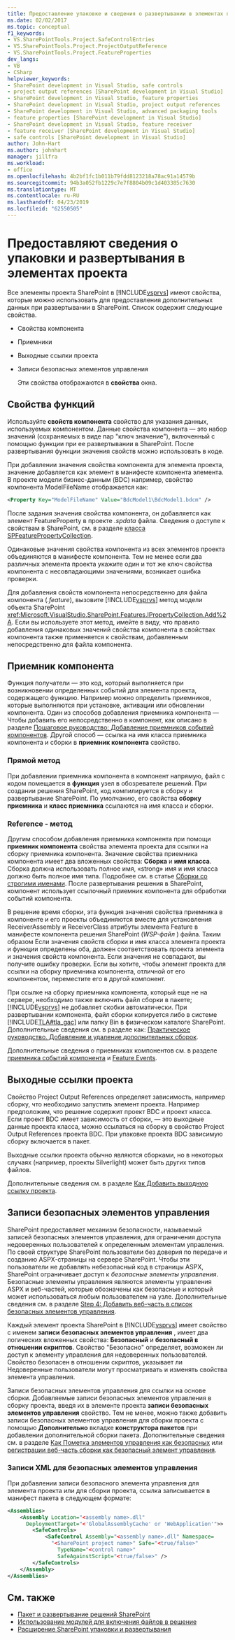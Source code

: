 ```yaml
---
title: Предоставление упаковке и сведения о развертывании в элементах проекта | Документация Майкрософт
ms.date: 02/02/2017
ms.topic: conceptual
f1_keywords:
- VS.SharePointTools.Project.SafeControlEntries
- VS.SharePointTools.Project.ProjectOutputReference
- VS.SharePointTools.Project.FeatureProperties
dev_langs:
- VB
- CSharp
helpviewer_keywords:
- SharePoint development in Visual Studio, safe controls
- project output references [SharePoint development in Visual Studio]
- SharePoint development in Visual Studio, feature properties
- SharePoint development in Visual Studio, project output references
- SharePoint development in Visual Studio, advanced packaging tools
- feature properties [SharePoint development in Visual Studio]
- SharePoint development in Visual Studio, feature receiver
- feature receiver [SharePoint development in Visual Studio]
- safe controls [SharePoint development in Visual Studio]
author: John-Hart
ms.author: johnhart
manager: jillfra
ms.workload:
- office
ms.openlocfilehash: 4b2bf1fc1b011b79fdd8123218a78ac91a14579b
ms.sourcegitcommit: 94b3a052fb1229c7e7f8804b09c1d403385c7630
ms.translationtype: MT
ms.contentlocale: ru-RU
ms.lasthandoff: 04/23/2019
ms.locfileid: "62550505"
---
```

# <a name="provide-packaging-and-deployment-information-in-project-items"></a>Предоставляют сведения о упаковки и развертывания в элементах проекта
  Все элементы проекта SharePoint в [!INCLUDE[vsprvs](../sharepoint/includes/vsprvs-md.md)] имеют свойства, которые можно использовать для предоставления дополнительных данных при развертывании в SharePoint. Список содержит следующие свойства.

- Свойства компонента

- Приемники

- Выходные ссылки проекта

- Записи безопасных элементов управления

  Эти свойства отображаются в **свойства** окна.

## <a name="feature-properties"></a>Свойства функций
 Используйте **свойств компонента** свойство для указания данных, используемых компонентом. Данные свойства компонента — это набор значений (сохраняемых в виде пар "ключ значение"), включенный с помощью функции при ее развертывании в SharePoint. После развертывания функции значения свойств можно использовать в коде.

 При добавлении значения свойства компонента для элемента проекта, значение добавляется как элемент в манифесте компонента элемента. В проекте модели бизнес-данным (BDC) например, свойство компонента ModelFileName отображается как:

```xml
<Property Key="ModelFileName" Value="BdcModel1\BdcModel1.bdcm" />
```

 После задания значения свойства компонента, он добавляется как элемент FeatureProperty в проекте *.spdata* файла. Сведения о доступе к свойствам в SharePoint, см. в разделе [класса SPFeaturePropertyCollection](http://go.microsoft.com/fwlink/?LinkId=177391).

 Одинаковые значения свойства компонента из всех элементов проекта объединяются в манифесте компонента. Тем не менее если два различных элемента проекта укажите один и тот же ключ свойства компонента с несовпадающими значениями, возникает ошибка проверки.

 Для добавления свойств компонента непосредственно для файла компонента (*.feature*), вызовите [!INCLUDE[vsprvs](../sharepoint/includes/vsprvs-md.md)] метод модели объекта SharePoint <xref:Microsoft.VisualStudio.SharePoint.Features.IPropertyCollection.Add%2A>. Если вы используете этот метод, имейте в виду, что правило добавления одинаковых значений свойства компонента в свойствах компонента также применяется к свойствам, добавленным непосредственно для файла компонента.

## <a name="feature-receiver"></a>Приемник компонента
 Функция получатели — это код, который выполняется при возникновении определенных событий для элемента проекта, содержащего функцию. Например можно определить приемников, которые выполняются при установке, активации или обновлении компонента. Один из способов добавления приемника компонента — Чтобы добавить его непосредственно в компонент, как описано в разделе [Пошаговое руководство: Добавление приемников событий компонентов](../sharepoint/walkthrough-add-feature-event-receivers.md). Другой способ — ссылка на имя класса приемника компонента и сборки в **приемник компонента** свойство.

### <a name="direct-method"></a>Прямой метод
 При добавлении приемника компонента в компонент напрямую, файл с кодом помещается в **функция** узел в обозревателе решений. При создании решения SharePoint, код компилируется в сборку и развертывание SharePoint. По умолчанию, его свойства **сборку приемника** и **класс приемника** ссылаются на имя класса и сборки.

### <a name="reference-method"></a>Reference - метод
 Другим способом добавления приемника компонента при помощи **приемник компонента** свойства элемента проекта для ссылки на сборку приемника компонента. Значение свойства приемника компонента имеет два вложенных свойства: **Сборка** и **имя класса**. Сборка должна использовать полное имя, «strong» имя и имя класса должно быть полное имя типа. Подробнее см. в статье [Сборки со строгими именами](http://go.microsoft.com/fwlink/?LinkID=169573). После развертывания решения в SharePoint, компонент использует ссылочный приемник компонента для обработки событий компонента.

 В решение время сборки, эта функция значения свойства приемника в компоненте и его проекты объединяются вместе для установления ReceiverAssembly и ReceiverClass атрибуты элемента Feature в манифесте компонента решения SharePoint (*WSP-файл* ) файла. Таким образом Если значения свойств сборки и имя класса элемента проекта и функции определены оба, должен соответствовать проекта элемента и значения свойств компонента. Если значения не совпадают, вы получите ошибку проверки. Если вы хотите, чтобы элемент проекта для ссылки на сборку приемника компонента, отличной от его компонентом, переместите его в другой компонент.

 При ссылке на сборку приемника компонента, который еще не на сервере, необходимо также включить файл сборки в пакете; [!INCLUDE[vsprvs](../sharepoint/includes/vsprvs-md.md)] не добавляет скобки автоматически. При развертывании компонента, файл сборки копируется либо в системе [!INCLUDE[TLA#tla_gac](../sharepoint/includes/tlasharptla-gac-md.md)] или папку Bin в физическом каталоге SharePoint. Дополнительные сведения см. в разделе как: [Практическое руководство. Добавление и удаление дополнительных сборок](../sharepoint/how-to-add-and-remove-additional-assemblies.md).

 Дополнительные сведения о приемниках компонентов см. в разделе [приемника событий компонента](http://go.microsoft.com/fwlink/?LinkID=169574) и [Feature Events](http://go.microsoft.com/fwlink/?LinkID=169575).

## <a name="project-output-references"></a>Выходные ссылки проекта
 Свойство Project Output References определяет зависимость, например сборку, что необходимо запустить элемент проекта. Например предположим, что решение содержит проект BDC и проект класса. Если проект BDC имеет зависимость от сборки, — это выходные данные проекта класса, можно ссылаться на сборку в свойство Project Output References проекта BDC. При упаковке проекта BDC зависимую сборку включается в пакет.

 Выходные ссылки проекта обычно являются сборками, но в некоторых случаях (например, проекты Silverlight) может быть других типов файлов.

 Дополнительные сведения см. в разделе [Как Добавить выходную ссылку проекта](../sharepoint/how-to-add-a-project-output-reference.md).

## <a name="safe-control-entries"></a>Записи безопасных элементов управления
 SharePoint предоставляет механизм безопасности, называемый записей безопасных элементов управления, для ограничения доступа недоверенных пользователей к определенным элементам управления. По своей структуре SharePoint пользователи без доверия по передаче и созданию ASPX-страницы на сервере SharePoint. Чтобы эти пользователи не добавлять небезопасный код в страницы ASPX, SharePoint ограничивает доступ к *безопасные элементы управления*. Безопасные элементы управления являются элементы управления ASPX и веб-частей, которые обозначены как безопасные и который может использоваться любым пользователем на узле. Дополнительные сведения см. в разделе [Step 4: Добавить веб-часть в список безопасных элементов управления](http://go.microsoft.com/fwlink/?LinkID=171014).

 Каждый элемент проекта SharePoint в [!INCLUDE[vsprvs](../sharepoint/includes/vsprvs-md.md)] имеет свойство с именем **записи безопасных элементов управления** , имеет два логических вложенных свойства: **Безопасный** и **безопасный в отношении скриптов**. Свойство "Безопасно" определяет, возможен ли доступ к элементу управления для недоверенных пользователей. Свойство безопасен в отношении скриптов, указывает ли Недоверенные пользователи могут просматривать и изменять свойства элемента управления.

 Записи безопасных элементов управления для ссылки на основе сборки. Добавляемые записи безопасных элементов управления в сборку проекта, введя их в элементе проекта **записи безопасных элементов управления** свойство. Тем не менее, можно также добавить записи безопасных элементов управления для сборки проекта с помощью **Дополнительно** вкладке **конструктора пакетов** при добавлении дополнительной сборки пакета. Дополнительные сведения см. в разделе [Как Пометка элементов управления как безопасных](../sharepoint/how-to-mark-controls-as-safe-controls.md) или [регистрации веб-часть сборки как безопасный элемент управления](http://go.microsoft.com/fwlink/?LinkID=171013).

### <a name="xml-entries-for-safe-controls"></a>Записи XML для безопасных элементов управления
 При добавлении записи безопасного элемента управления для элемента проекта или для сборки проекта, ссылка записывается в манифест пакета в следующем формате:

```xml
<Assemblies>
    <Assembly Location="<assembly name>.dll"
      DeploymentTarget="<'GlobalAssemblyCache' or 'WebApplication'">>
        <SafeControls>
            <SafeControl Assembly="<assembly name>.dll" Namespace=
              "<SharePoint project name>" Safe="<true/false>"
                TypeName="<control name>"
                SafeAgainstScript="<true/false>" />
        </SafeControls>
    </Assembly>
</Assemblies>
```

## <a name="see-also"></a>См. также
- [Пакет и развертывание решений SharePoint](../sharepoint/packaging-and-deploying-sharepoint-solutions.md)
- [Использование модулей для включения файлов в решение](../sharepoint/using-modules-to-include-files-in-the-solution.md)
- [Расширение SharePoint упаковки и развертывания](../sharepoint/extending-sharepoint-packaging-and-deployment.md)
